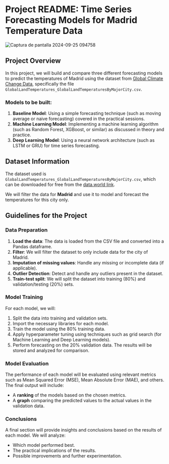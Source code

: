 # Project README: Time Series Forecasting Models for Madrid Temperature Data
![Captura de pantalla 2024-09-25 094758](https://github.com/user-attachments/assets/068c4d55-2d7f-47d6-b3b5-55c8ba993ebf)

## Project Overview

In this project, we will build and compare three different forecasting models to predict the temperatures of Madrid using the dataset from [Global Climate Change Data](https://data.world/data-society/global-climate-change-data), specifically the file `GlobalLandTemperatures_GlobalLandTemperaturesByMajorCity.csv`. 

### Models to be built:
1. **Baseline Model**: Using a simple forecasting technique (such as moving average or naive forecasting) covered in the practical sessions.
2. **Machine Learning Model**: Implementing a machine learning algorithm (such as Random Forest, XGBoost, or similar) as discussed in theory and practice.
3. **Deep Learning Model**: Using a neural network architecture (such as LSTM or GRU) for time series forecasting.

## Dataset Information

The dataset used is `GlobalLandTemperatures_GlobalLandTemperaturesByMajorCity.csv`, which can be downloaded for free from the [data.world link](https://data.world/data-society/global-climate-change-data). 

We will filter the data for **Madrid** and use it to model and forecast the temperatures for this city only.

## Guidelines for the Project

### Data Preparation

1. **Load the data**: The data is loaded from the CSV file and converted into a Pandas dataframe.
2. **Filter**: We will filter the dataset to only include data for the city of Madrid.
3. **Imputation of missing values**: Handle any missing or incomplete data (if applicable).
4. **Outlier Detection**: Detect and handle any outliers present in the dataset.
5. **Train-test split**: We will split the dataset into training (80%) and validation/testing (20%) sets.

### Model Training

For each model, we will:

1. Split the data into training and validation sets.
2. Import the necessary libraries for each model.
3. Train the model using the 80% training data.
4. Apply hyperparameter tuning using techniques such as grid search (for Machine Learning and Deep Learning models).
5. Perform forecasting on the 20% validation data. The results will be stored and analyzed for comparison.

### Model Evaluation

The performance of each model will be evaluated using relevant metrics such as Mean Squared Error (MSE), Mean Absolute Error (MAE), and others. The final output will include:

- A **ranking** of the models based on the chosen metrics.
- A **graph** comparing the predicted values to the actual values in the validation data.

### Conclusions

A final section will provide insights and conclusions based on the results of each model. We will analyze:

- Which model performed best.
- The practical implications of the results.
- Possible improvements and further experimentation.

